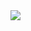 
<img src="https://img.shields.io/badge/노력중-{배경 색깔}?style=flat&logo=appveyor&logo={로고이름}&logoColor={로고 색깔}"/>

